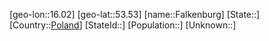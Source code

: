 ﻿---
location: [53.53,16.02]
type: City
tags:
- geo/City


SpocWebEntityId: 30120
isDeleted: false
confidential: public

---
[geo-lon::16.02]
[geo-lat::53.53]
[name::Falkenburg]
[State::]
[Country::[Poland](geo/Continent/Europe/Poland.md)]
[StateId::]
[Population::]
[Unknown::]

